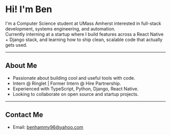 # Hi! I'm Ben

I'm a Computer Science student at UMass Amherst interested in full-stack development, systems engineering, and automation.  
Currently interning at a startup where I build features across a React Native + Django stack, and learning how to ship clean, scalable code that actually gets used.

---

## About Me
- Passionate about building cool and useful tools with code.
- Intern @ Ringlet | Former Intern @ Hire Partnership.
- Experienced with TypeScript, Python, Django, React Native.
- Looking to collaborate on open source and startup projects.
  
---

## Contact Me
- Email: [benhammy96@yahoo.com](mailto:benhammy96@yahoo.com)
